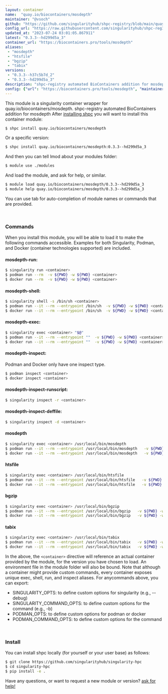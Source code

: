 ```yaml
---
layout: container
name:  "quay.io/biocontainers/mosdepth"
maintainer: "@vsoch"
github: "https://github.com/singularityhub/shpc-registry/blob/main/quay.io/biocontainers/mosdepth/container.yaml"
config_url: "https://raw.githubusercontent.com/singularityhub/shpc-registry/main/quay.io/biocontainers/mosdepth/container.yaml"
updated_at: "2023-07-24 03:01:05.867911"
latest: "0.3.3--hd299d5a_3"
container_url: "https://biocontainers.pro/tools/mosdepth"
aliases:
 - "mosdepth"
 - "htsfile"
 - "bgzip"
 - "tabix"
versions:
 - "0.3.3--h37c5b7d_2"
 - "0.3.3--hd299d5a_3"
description: "shpc-registry automated BioContainers addition for mosdepth"
config: {"url": "https://biocontainers.pro/tools/mosdepth", "maintainer": "@vsoch", "description": "shpc-registry automated BioContainers addition for mosdepth", "latest": {"0.3.3--hd299d5a_3": "sha256:ef76d433d242983979b72ff2ee03624be59330ea8a5bd7c70004953d265fcced"}, "tags": {"0.3.3--h37c5b7d_2": "sha256:d550465fce1cbfbe9cfe0facd4aa910b455f9ba93f4f4d701a08a7096e8f7d6e", "0.3.3--hd299d5a_3": "sha256:ef76d433d242983979b72ff2ee03624be59330ea8a5bd7c70004953d265fcced"}, "docker": "quay.io/biocontainers/mosdepth", "aliases": {"mosdepth": "/usr/local/bin/mosdepth", "htsfile": "/usr/local/bin/htsfile", "bgzip": "/usr/local/bin/bgzip", "tabix": "/usr/local/bin/tabix"}}
---
```


This module is a singularity container wrapper for quay.io/biocontainers/mosdepth.
shpc-registry automated BioContainers addition for mosdepth
After [installing shpc](#install) you will want to install this container module:


```bash
$ shpc install quay.io/biocontainers/mosdepth
```

Or a specific version:

```bash
$ shpc install quay.io/biocontainers/mosdepth:0.3.3--hd299d5a_3
```

And then you can tell lmod about your modules folder:

```bash
$ module use ./modules
```

And load the module, and ask for help, or similar.

```bash
$ module load quay.io/biocontainers/mosdepth/0.3.3--hd299d5a_3
$ module help quay.io/biocontainers/mosdepth/0.3.3--hd299d5a_3
```

You can use tab for auto-completion of module names or commands that are provided.

<br>

### Commands

When you install this module, you will be able to load it to make the following commands accessible.
Examples for both Singularity, Podman, and Docker (container technologies supported) are included.

#### mosdepth-run:

```bash
$ singularity run <container>
$ podman run --rm  -v ${PWD} -w ${PWD} <container>
$ docker run --rm  -v ${PWD} -w ${PWD} <container>
```

#### mosdepth-shell:

```bash
$ singularity shell -s /bin/sh <container>
$ podman run --it --rm --entrypoint /bin/sh  -v ${PWD} -w ${PWD} <container>
$ docker run --it --rm --entrypoint /bin/sh  -v ${PWD} -w ${PWD} <container>
```

#### mosdepth-exec:

```bash
$ singularity exec <container> "$@"
$ podman run --it --rm --entrypoint ""  -v ${PWD} -w ${PWD} <container> "$@"
$ docker run --it --rm --entrypoint ""  -v ${PWD} -w ${PWD} <container> "$@"
```

#### mosdepth-inspect:

Podman and Docker only have one inspect type.

```bash
$ podman inspect <container>
$ docker inspect <container>
```

#### mosdepth-inspect-runscript:

```bash
$ singularity inspect -r <container>
```

#### mosdepth-inspect-deffile:

```bash
$ singularity inspect -d <container>
```


#### mosdepth

```bash
$ singularity exec <container> /usr/local/bin/mosdepth
$ podman run --it --rm --entrypoint /usr/local/bin/mosdepth   -v ${PWD} -w ${PWD} <container> -c " $@"
$ docker run --it --rm --entrypoint /usr/local/bin/mosdepth   -v ${PWD} -w ${PWD} <container> -c " $@"
```


#### htsfile

```bash
$ singularity exec <container> /usr/local/bin/htsfile
$ podman run --it --rm --entrypoint /usr/local/bin/htsfile   -v ${PWD} -w ${PWD} <container> -c " $@"
$ docker run --it --rm --entrypoint /usr/local/bin/htsfile   -v ${PWD} -w ${PWD} <container> -c " $@"
```


#### bgzip

```bash
$ singularity exec <container> /usr/local/bin/bgzip
$ podman run --it --rm --entrypoint /usr/local/bin/bgzip   -v ${PWD} -w ${PWD} <container> -c " $@"
$ docker run --it --rm --entrypoint /usr/local/bin/bgzip   -v ${PWD} -w ${PWD} <container> -c " $@"
```


#### tabix

```bash
$ singularity exec <container> /usr/local/bin/tabix
$ podman run --it --rm --entrypoint /usr/local/bin/tabix   -v ${PWD} -w ${PWD} <container> -c " $@"
$ docker run --it --rm --entrypoint /usr/local/bin/tabix   -v ${PWD} -w ${PWD} <container> -c " $@"
```



In the above, the `<container>` directive will reference an actual container provided
by the module, for the version you have chosen to load. An environment file in the
module folder will also be bound. Note that although a container
might provide custom commands, every container exposes unique exec, shell, run, and
inspect aliases. For anycommands above, you can export:

 - SINGULARITY_OPTS: to define custom options for singularity (e.g., --debug)
 - SINGULARITY_COMMAND_OPTS: to define custom options for the command (e.g., -b)
 - PODMAN_OPTS: to define custom options for podman or docker
 - PODMAN_COMMAND_OPTS: to define custom options for the command

<br>

### Install

You can install shpc locally (for yourself or your user base) as follows:

```bash
$ git clone https://github.com/singularityhub/singularity-hpc
$ cd singularity-hpc
$ pip install -e .
```

Have any questions, or want to request a new module or version? [ask for help!](https://github.com/singularityhub/singularity-hpc/issues)